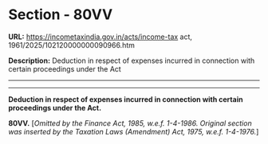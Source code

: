 # Section - 80VV

**URL:** https://incometaxindia.gov.in/acts/income-tax act, 1961/2025/102120000000090966.htm

**Description:** Deduction in respect of expenses incurred in connection with certain proceedings under the Act

---

****

**Deduction in respect of expenses incurred in connection with certain proceedings under the Act.**

**80VV.** [_Omitted by the Finance Act, 1985, w.e.f. 1-4-1986. Original section was inserted by the Taxation Laws (Amendment) Act, 1975, w.e.f. 1-4-1976._]